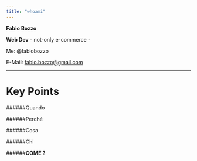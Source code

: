 ```yaml
---
title: "whoami"
---
```

**Fabio Bozzo** <br/>

**Web Dev** - not-only e-commerce -

Me: @fabiobozzo

E-Mail: <a href="mailto:fabio.bozzo@gmail.com">fabio.bozzo@gmail.com</a>

---

# Key Points

######Quando

######Perché

######Cosa

######Chi

######__COME ?__